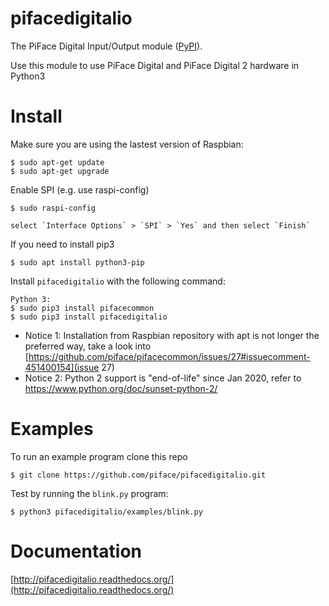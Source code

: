 pifacedigitalio
===============
The PiFace Digital Input/Output module ([PyPI](https://pypi.python.org/pypi/pifacedigitalio/)).

Use this module to use PiFace Digital and PiFace Digital 2 hardware in Python3

Install
=======

Make sure you are using the lastest version of Raspbian:

    $ sudo apt-get update
    $ sudo apt-get upgrade

Enable SPI (e.g. use raspi-config)

    $ sudo raspi-config
    
    select `Interface Options` > `SPI` > `Yes` and then select `Finish`

If you need to install pip3

    $ sudo apt install python3-pip

Install `pifacedigitalio` with the following command:

    Python 3:
    $ sudo pip3 install pifacecommon
    $ sudo pip3 install pifacedigitalio

 * Notice 1: Installation from Raspbian repository with apt is not longer the preferred way, take a look into [https://github.com/piface/pifacecommon/issues/27#issuecomment-451400154](issue 27)    
 * Notice 2: Python 2 support is "end-of-life" since Jan 2020, refer to https://www.python.org/doc/sunset-python-2/

Examples
========

To run an example program clone this repo

    $ git clone https://github.com/piface/pifacedigitalio.git

Test by running the `blink.py` program:

    $ python3 pifacedigitalio/examples/blink.py

Documentation
=============

[http://pifacedigitalio.readthedocs.org/](http://pifacedigitalio.readthedocs.org/)
